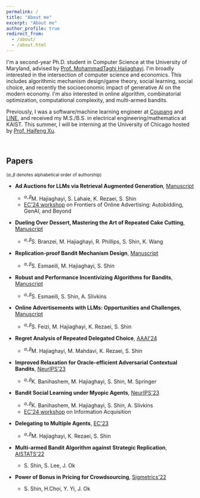 ```yaml
---
permalink: /
title: "About me"
excerpt: "About me"
author_profile: true
redirect_from: 
  - /about/
  - /about.html
---
```


<!-- Google tag (gtag.js) -->
<script async src="https://www.googletagmanager.com/gtag/js?id=G-NL62WLXFDE"></script>
<script>
  window.dataLayer = window.dataLayer || [];
  function gtag(){dataLayer.push(arguments);}
  gtag('js', new Date());

  gtag('config', 'G-NL62WLXFDE');
</script>



I'm a second-year Ph.D. student in Computer Science at the University of Maryland, advised by [Prof. MohammadTaghi Hajiaghayi](http://www.cs.umd.edu/~hajiagha/).
I'm broadly interested in the intersection of computer science and economics.
This includes algorithmic mechanism design/game theory, social learning, social choice, and recently the socioeconomic impact of generative AI on the modern economy.
I'm also interested in online algorithm, combinatorial optimization, computational complexity, and multi-armed bandits.

Previously, I was a software/machine learning engineer at [Coupang](https://www.aboutcoupang.com/) and [LINE](https://linecorp.com/en/), and received my M.S./B.S. in electrical engineering/mathematics at KAIST.
This summer, I will be interning at the University of Chicago hosted by [Prof. Haifeng Xu](https://www.haifeng-xu.com/).



&nbsp;
&nbsp;
## Papers


<sup>($\alpha,\beta$ denotes alphabetical order of authorship)</sup>





* **Ad Auctions for LLMs via Retrieval Augmented Generation**, [Manuscript](https://arxiv.org/pdf/2406.09459.pdf)
	* <sup>$\alpha,\beta$</sup>M. Hajiaghayi, S. Lahaie, K. Rezaei, S. Shin
	* [EC'24 workshop](https://sites.google.com/view/ec24-ad-workshop) on Frontiers of Online Advertising: Autobidding, GenAI, and Beyond

* **Dueling Over Dessert, Mastering the Art of Repeated Cake Cutting**, [Manuscript](https://arxiv.org/pdf/2402.08547.pdf)
	* <sup>$\alpha,\beta$</sup>S. Branzei, M. Hajiaghayi, R. Phillips, S. Shin, K. Wang

* **Replication-proof Bandit Mechanism Design**, [Manuscript](https://arxiv.org/pdf/2312.16896.pdf)
	* <sup>$\alpha,\beta$</sup>S. Esmaeili, M. Hajiaghayi, S. Shin
	
* **Robust and Performance Incentivizing Algorithms for Bandits**, [Manuscript](https://arxiv.org/pdf/2312.07929.pdf)
	* <sup>$\alpha,\beta$</sup>S. Esmaeili, S. Shin, A. Slivkins

* **Online Advertisements with LLMs: Opportunities and Challenges**, [Manuscript](https://arxiv.org/pdf/2311.07601.pdf)
	* <sup>$\alpha,\beta$</sup>S. Feizi, M. Hajiaghayi, K. Rezaei, S. Shin
	
* **Regret Analysis of Repeated Delegated Choice**, [AAAI'24](https://arxiv.org/pdf/2310.04884.pdf)
	* <sup>$\alpha,\beta$</sup>M. Hajiaghayi, M. Mahdavi, K. Rezaei, S. Shin
	
* **Improved Relaxation for Oracle-efficient Adversarial Contextual Bandits**, [NeurIPS'23](https://arxiv.org/pdf/2310.19025.pdf)
	* <sup>$\alpha,\beta$</sup>K. Banihashem, M. Hajiaghayi, S. Shin, M. Springer

* **Bandit Social Learning under Myopic Agents**, [NeurIPS'23](https://arxiv.org/pdf/2302.07425v4.pdf)
	* <sup>$\alpha,\beta$</sup>K. Banihashem, M. Hajiaghayi, S. Shin, A. Slivkins
	* [EC'24 workshop](https://sites.google.com/u.northwestern.edu/information-acquisition) on Information Acquisition

* **Delegating to Multiple Agents**, [EC'23](https://arxiv.org/pdf/2305.03203.pdf)
	* <sup>$\alpha,\beta$</sup>M. Hajiaghayi, K. Rezaei, S. Shin

* **Multi-armed Bandit Algorithm against Strategic Replication**, [AISTATS'22](https://proceedings.mlr.press/v151/shin22a/shin22a.pdf)
	* S. Shin, S. Lee, J. Ok

* **Power of Bonus in Pricing for Crowdsourcing**, [Sigmetrics'22](https://yung-web.github.io/home/Publication/Conference/PowerofBonus_Sigmetrics_2022.pdf)
	* S. Shin, H.Choi, Y. Yi, J. Ok

